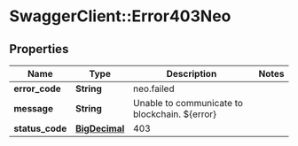 # SwaggerClient::Error403Neo

## Properties
Name | Type | Description | Notes
------------ | ------------- | ------------- | -------------
**error_code** | **String** | neo.failed | 
**message** | **String** | Unable to communicate to blockchain. ${error} | 
**status_code** | [**BigDecimal**](BigDecimal.md) | 403 | 

